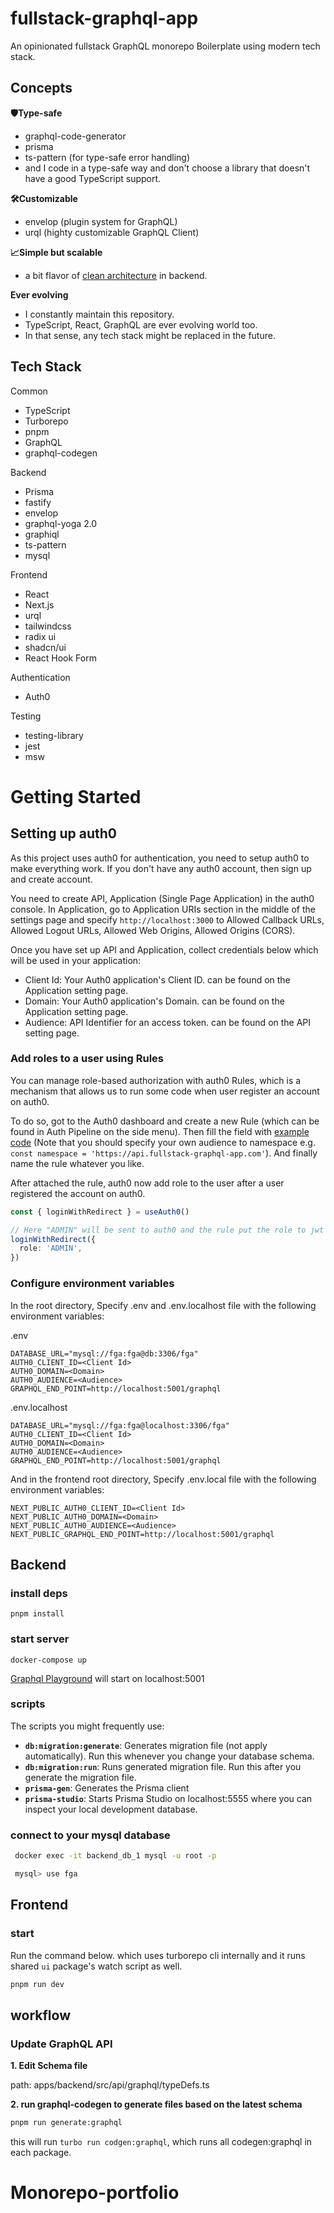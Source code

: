 # fullstack-graphql-app

An opinionated fullstack GraphQL monorepo Boilerplate using modern tech stack.

## Concepts

**🛡Type-safe**

- graphql-code-generator
- prisma
- ts-pattern (for type-safe error handling)
- and I code in a type-safe way and don't choose a library that doesn't have a good TypeScript support.

**🛠Customizable**

- envelop (plugin system for GraphQL)
- urql (highty customizable GraphQL Client)

**📈Simple but scalable**

- a bit flavor of [clean architecture](https://blog.cleancoder.com/uncle-bob/2012/08/13/the-clean-architecture.html) in backend.

**Ever evolving**

- I constantly maintain this repository.
- TypeScript, React, GraphQL are ever evolving world too.
- In that sense, any tech stack might be replaced in the future.

## Tech Stack

Common

- TypeScript
- Turborepo
- pnpm
- GraphQL
- graphql-codegen

Backend

- Prisma
- fastify
- envelop
- graphql-yoga 2.0
- graphiql
- ts-pattern
- mysql

Frontend

- React
- Next.js
- urql
- tailwindcss
- radix ui
- shadcn/ui
- React Hook Form

Authentication

- Auth0

Testing

- testing-library
- jest
- msw

# Getting Started

## Setting up auth0

As this project uses auth0 for authentication, you need to setup auth0 to make everything work. If you don't have any auth0 account, then sign up and create account.

You need to create API, Application (Single Page Application) in the auth0 console. In Application, go to Application URIs section in the middle of the settings page and specify `http://localhost:3000` to Allowed Callback URLs, Allowed Logout URLs, Allowed Web Origins, Allowed Origins (CORS).

Once you have set up API and Application, collect credentials below which will be used in your application:

- Client Id: Your Auth0 application's Client ID. can be found on the Application setting page.
- Domain: Your Auth0 application's Domain. can be found on the Application setting page.
- Audience: API Identifier for an access token. can be found on the API setting page.

### Add roles to a user using Rules

You can manage role-based authorization with auth0 Rules, which is a mechanism that allows us to run some code when user register an account on auth0.

To do so, got to the Auth0 dashboard and create a new Rule (which can be found in Auth Pipeline on the side menu). Then fill the field with [example code](https://github.com/taneba/fullstack-graphql-app/blob/main/apps/backend/src/lib/auth0/rules/setRolesToUser.js) (Note that you should specify your own audience to namespace e.g. `const namespace = 'https://api.fullstack-graphql-app.com'`). And finally name the rule whatever you like.

After attached the rule, auth0 now add role to the user after a user registered the account on auth0.

```ts
const { loginWithRedirect } = useAuth0()

// Here "ADMIN" will be sent to auth0 and the rule put the role to jwt token.
loginWithRedirect({
  role: 'ADMIN',
})
```

### Configure environment variables

In the root directory, Specify .env and .env.localhost file with the following environment variables:

.env

```
DATABASE_URL="mysql://fga:fga@db:3306/fga"
AUTH0_CLIENT_ID=<Client Id>
AUTH0_DOMAIN=<Domain>
AUTH0_AUDIENCE=<Audience>
GRAPHQL_END_POINT=http://localhost:5001/graphql
```

.env.localhost

```
DATABASE_URL="mysql://fga:fga@localhost:3306/fga"
AUTH0_CLIENT_ID=<Client Id>
AUTH0_DOMAIN=<Domain>
AUTH0_AUDIENCE=<Audience>
GRAPHQL_END_POINT=http://localhost:5001/graphql
```

And in the frontend root directory, Specify .env.local file with the following environment variables:

```
NEXT_PUBLIC_AUTH0_CLIENT_ID=<Client Id>
NEXT_PUBLIC_AUTH0_DOMAIN=<Domain>
NEXT_PUBLIC_AUTH0_AUDIENCE=<Audience>
NEXT_PUBLIC_GRAPHQL_END_POINT=http://localhost:5001/graphql
```

## Backend

### install deps

```
pnpm install
```

### start server

```
docker-compose up
```

[Graphql Playground](https://github.com/graphql/graphql-playground) will start on localhost:5001

### scripts

The scripts you might frequently use:

- **`db:migration:generate`**: Generates migration file (not apply automatically). Run this whenever you change your database schema.
- **`db:migration:run`**: Runs generated migration file. Run this after you generate the migration file.
- **`prisma-gen`**: Generates the Prisma client
- **`prisma-studio`**: Starts Prisma Studio on localhost:5555 where you can inspect your local development database.

### connect to your mysql database

```sh
 docker exec -it backend_db_1 mysql -u root -p

 mysql> use fga
```

## Frontend

### start

Run the command below. which uses turborepo cli internally and it runs shared `ui` package's watch script as well.

```sh
pnpm run dev
```

## workflow

### Update GraphQL API

**1. Edit Schema file**

path: apps/backend/src/api/graphql/typeDefs.ts

**2. run graphql-codegen to generate files based on the latest schema**

```sh
pnpm run generate:graphql
```

this will run `turbo run codgen:graphql`, which runs all codegen:graphql in each package.
# Monorepo-portfolio
